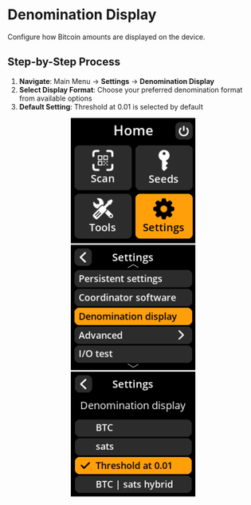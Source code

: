 # Denomination Display

Configure how Bitcoin amounts are displayed on the device.

## Step-by-Step Process

1. **Navigate**: Main Menu → **Settings** → **Denomination Display**
2. **Select Display Format**: Choose your preferred denomination format from available options
3. **Default Setting**: Threshold at 0.01 is selected by default

<div align="center">
     <img src="images/HomeScreenSettingsSelectView.png" alt="Settings selection menu" width="250"/>
</div>

<div align="center">
     <img src="images/SettingsMainMenuDenominationDisplaySelectView.png" alt="Denomination display selection menu" width="250"/>
</div>

<div align="center">
     <img src="images/SettingsEntryUpdateSelectionView_denomination.png" alt="Denomination display options" width="250"/>
</div>
